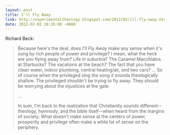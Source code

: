 ```yaml
---
layout: post
title: I'll Fly Away
link: http://experimentaltheology.blogspot.com/2012/02/ill-fly-away.html
date: 2012-02-02 10:26:00 -0600
---
```


Richard Beck:
> Because here's the deal, does *I'll Fly Away* make any sense when it's
> sung by rich people of power and privilege? I mean, what the heck are
> you flying away from? Life in suburbia? The Caramel Macchiatos at
> Starbucks? The vacations at the beach? The fact that you have clean
> water, indoor plumbing, central heating/air, and two cars? ... So of
> course when the privileged sing the song it sounds theologically
> shallow. The privileged shouldn't be trying to fly away. They should
> be worrying about the injustices at the gate.
> 
> ...
> 
> In sum, I'm back to the realization that Christianity sounds
> different--theology, hymnody, and the bible itself--when heard from
> the margins of society. What doesn't make sense at the centers of
> power, prosperity and privilege often make a while lot of sense on the
> periphery.

